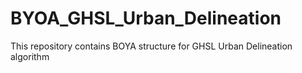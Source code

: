 # BYOA_GHSL_Urban_Delineation

This repository contains BOYA structure for GHSL Urban Delineation algorithm
